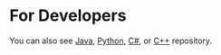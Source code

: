 For Developers
============
You can also see [Java](https://github.com/starlangsoftware/EnglishPosTagger), [Python](https://github.com/starlangsoftware/EnglishPosTagger-Py), [C#](https://github.com/starlangsoftware/EnglishPosTagger-CS), or [C++](https://github.com/starlangsoftware/EnglishPosTagger-CPP) repository.
